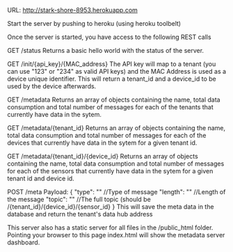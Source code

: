 URL: http://stark-shore-8953.herokuapp.com

Start the server by pushing to heroku (using heroku toolbelt)

Once the server is started, you have access to the following REST calls

GET /status
Returns a basic hello world with the status of the server.

GET /init/{api_key}/{MAC_address}
The API key will map to a tenant (you can use "123" or "234" as valid API keys) and the MAC Address is used as a
device unique identifier.  This will return a tenant_id and a device_id to be used by the device afterwards.

GET /metadata
Returns an array of objects containing the name, total data consumption and total number of messages for each of the
tenants that currently have data in the sytem.

GET /metadata/{tenant_id}
Returns an array of objects containing the name, total data consumption and total number of messages for each of the
devices that currently have data in the sytem for a given tenant id.

GET /metadata/{tenant_id}/{device_id}
Returns an array of objects containing the name, total data consumption and total number of messages for each of the
sensors that currently have data in the sytem for a given tenant id and device id.

POST /meta
Payload:
{
 "type": "" //Type of message
 "length": "" //Length of the message
 "topic": "" //The full topic (should be /{tenant_id}/{device_id}/{sensor_id}
}
This will save the meta data in the database and return the tenant's data hub address

This server also has a static server for all files in the /public_html folder.  Pointing your browser to this page
index.html will show the metadata server dashboard.
